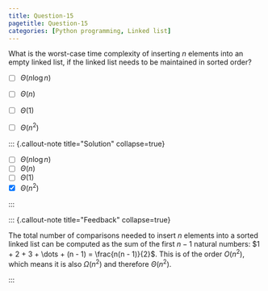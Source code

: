 ```yaml
---
title: Question-15
pagetitle: Question-15
categories: [Python programming, Linked list]
---
```


What is the worst-case time complexity of inserting $n$ elements into an empty linked list, if the linked list needs to be maintained in sorted order?


- [ ] $\Theta(n \log n)$
- [ ] $\Theta(n)$
- [ ] $\Theta(1)$
- [ ] $\Theta(n^2)$



::: {.callout-note title="Solution" collapse=true}

- [ ] $\Theta(n \log n)$
- [ ] $\Theta(n)$
- [ ] $\Theta(1)$
- [x] $\Theta(n^2)$

:::



::: {.callout-note title="Feedback" collapse=true}

The total number of comparisons needed to insert $n$ elements into a sorted linked list can be computed as the sum of the first $n - 1$ natural numbers: $1 + 2 + 3 + \dots + (n - 1) = \frac{n(n - 1)}{2}$. This is of the order $O(n^2)$, which means it is also $\Omega(n^2)$ and therefore $\Theta(n^2)$.

:::